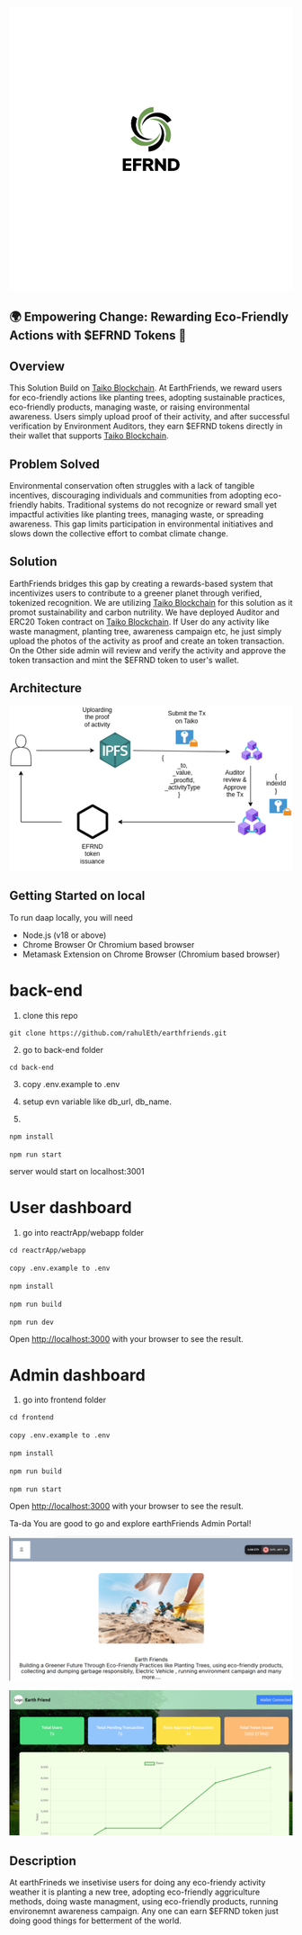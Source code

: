 ![Logo](docs/efrnd.svg)


## 🌍 Empowering Change: Rewarding Eco-Friendly Actions with $EFRND Tokens 🌱

## Overview

This Solution Build on [Taiko Blockchain](https://taiko.xyz). At EarthFriends, we reward users for eco-friendly actions like planting trees, adopting sustainable practices, eco-friendly products, managing waste, or raising environmental awareness. Users simply upload proof of their activity, and after successful verification by Environment Auditors, they earn $EFRND tokens directly in their wallet that supports [Taiko Blockchain](https://taiko.xyz).

## Problem Solved

Environmental conservation often struggles with a lack of tangible incentives, discouraging individuals and communities from adopting eco-friendly habits. Traditional systems do not recognize or reward small yet impactful activities like planting trees, managing waste, or spreading awareness. This gap limits participation in environmental initiatives and slows down the collective effort to combat climate change.

## Solution

EarthFriends bridges this gap by creating a rewards-based system that incentivizes users to contribute to a greener planet through verified, tokenized recognition. 
We are utilizing [Taiko Blockchain](https://taiko.xyz) for this solution as it promot sustainability and carbon nutrility. We have deployed Auditor and ERC20 Token contract on [Taiko Blockchain](https://taiko.xyz).
If User do any activity like waste managment, planting tree, awareness campaign etc, he just simply upload the photos of the activity as proof and create an token transaction. On the Other side admin will review and verify the activity and approve the token transaction and mint the $EFRND token to user's wallet.

## Architecture

![top](./docs/earth-friends-architecture.drawio.png)

## Getting Started on local 

To run daap locally, you will need

- Node.js (v18 or above)
- Chrome Browser Or Chromium based browser
- Metamask Extension on Chrome Browser (Chromium based browser)

# back-end

1. clone this repo

```
git clone https://github.com/rahulEth/earthfriends.git
```

2.  go to back-end folder

```
cd back-end
```

3. copy .env.example to .env 

4. setup evn variable like db_url, db_name.

5. 
```
npm install

npm run start

```
server would start on localhost:3001

# User dashboard

1. go into reactrApp/webapp folder

```
cd reactrApp/webapp

copy .env.example to .env 

npm install

npm run build

npm run dev

```
Open [http://localhost:3000](http://localhost:3000) with your browser to see the result.

# Admin dashboard

1. go into frontend folder

```
cd frontend

copy .env.example to .env 

npm install

npm run build

npm run start

```
Open [http://localhost:3000](http://localhost:3000) with your browser to see the result.


Ta-da You are good to go and explore earthFriends Admin Portal!


![top](./docs/user-dashboard.png)


![top](./docs/admin-dashboard.png)




## Description

At earthFrineds we insetivise users for doing any eco-friendy activity weather it is planting a new tree, adopting eco-friendly aggriculture methods, doing waste managment, using eco-friendly products, running environemnt awareness campaign. Any one can earn $EFRND token just doing good things for betterment of the world. 